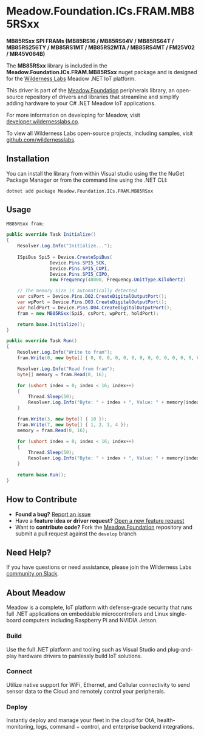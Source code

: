 # Meadow.Foundation.ICs.FRAM.MB85RSxx

**MB85RSxx SPI FRAMs (MB85RS16 / MB85RS64V / MB85RS64T / MB85RS256TY / MB85RS1MT / MB85RS2MTA / MB85RS4MT / FM25V02 / MR45V064B)**

The **MB85RSxx** library is included in the **Meadow.Foundation.ICs.FRAM.MB85RSxx** nuget package and is designed for the [Wilderness Labs](www.wildernesslabs.co) Meadow .NET IoT platform.

This driver is part of the [Meadow.Foundation](https://developer.wildernesslabs.co/Meadow/Meadow.Foundation/) peripherals library, an open-source repository of drivers and libraries that streamline and simplify adding hardware to your C# .NET Meadow IoT applications.

For more information on developing for Meadow, visit [developer.wildernesslabs.co](http://developer.wildernesslabs.co/).

To view all Wilderness Labs open-source projects, including samples, visit [github.com/wildernesslabs](https://github.com/wildernesslabs/).

## Installation

You can install the library from within Visual studio using the the NuGet Package Manager or from the command line using the .NET CLI:

`dotnet add package Meadow.Foundation.ICs.FRAM.MB85RSxx`
## Usage

```csharp
MB85RSxx fram;

public override Task Initialize()
{
    Resolver.Log.Info("Initialize...");
    
    ISpiBus Spi5 = Device.CreateSpiBus(
                Device.Pins.SPI5_SCK,
                Device.Pins.SPI5_COPI,
                Device.Pins.SPI5_CIPO,
                new Frequency(48000, Frequency.UnitType.Kilohertz)

    // The memory size is automatically detected
    var csPort = Device.Pins.D02.CreateDigitalOutputPort();
    var wpPort = Device.Pins.D03.CreateDigitalOutputPort();
    var holdPort = Device.Pins.D04.CreateDigitalOutputPort();
    fram = new MB85RSxx(Spi5, csPort, wpPort, holdPort);

    return base.Initialize();
}

public override Task Run()
{
    Resolver.Log.Info("Write to fram");
    fram.Write(0, new byte[] { 0, 0, 0, 0, 0, 0, 0, 0, 0, 0, 0, 0, 0, 0, 0, 0 });

    Resolver.Log.Info("Read from fram");
    byte[] memory = fram.Read(0, 16);

    for (ushort index = 0; index < 16; index++)
    {
        Thread.Sleep(50);
        Resolver.Log.Info("Byte: " + index + ", Value: " + memory[index]);
    }

    fram.Write(3, new byte[] { 10 });
    fram.Write(7, new byte[] { 1, 2, 3, 4 });
    memory = fram.Read(0, 16);

    for (ushort index = 0; index < 16; index++)
    {
        Thread.Sleep(50);
        Resolver.Log.Info("Byte: " + index + ", Value: " + memory[index]);
    }

    return base.Run();
}

```
## How to Contribute

- **Found a bug?** [Report an issue](https://github.com/WildernessLabs/Meadow_Issues/issues)
- Have a **feature idea or driver request?** [Open a new feature request](https://github.com/WildernessLabs/Meadow_Issues/issues)
- Want to **contribute code?** Fork the [Meadow.Foundation](https://github.com/WildernessLabs/Meadow.Foundation) repository and submit a pull request against the `develop` branch


## Need Help?

If you have questions or need assistance, please join the Wilderness Labs [community on Slack](http://slackinvite.wildernesslabs.co/).
## About Meadow

Meadow is a complete, IoT platform with defense-grade security that runs full .NET applications on embeddable microcontrollers and Linux single-board computers including Raspberry Pi and NVIDIA Jetson.

### Build

Use the full .NET platform and tooling such as Visual Studio and plug-and-play hardware drivers to painlessly build IoT solutions.

### Connect

Utilize native support for WiFi, Ethernet, and Cellular connectivity to send sensor data to the Cloud and remotely control your peripherals.

### Deploy

Instantly deploy and manage your fleet in the cloud for OtA, health-monitoring, logs, command + control, and enterprise backend integrations.


